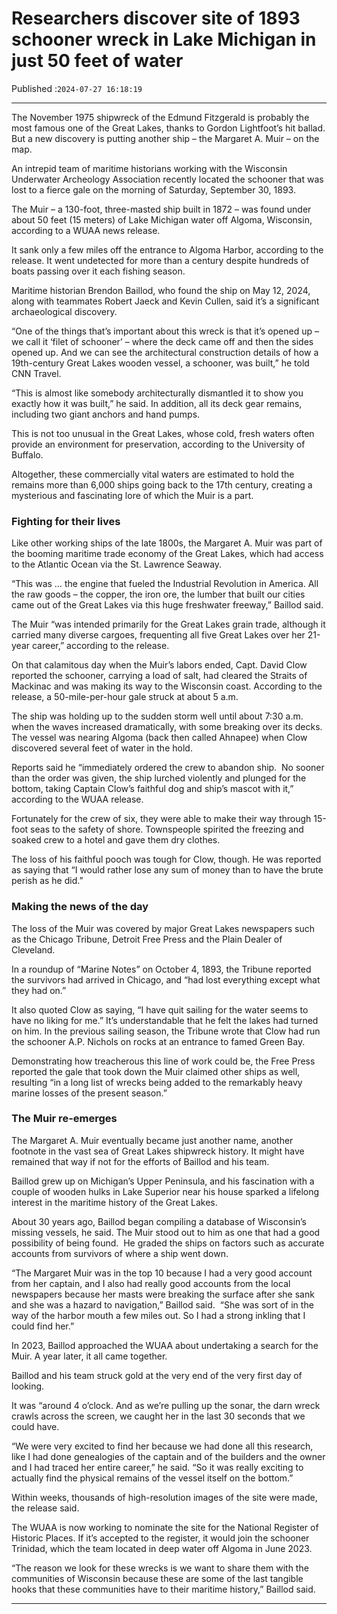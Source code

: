 # Researchers discover site of 1893 schooner wreck in Lake Michigan in just 50 feet of water

Published :`2024-07-27 16:18:19`

---

The November 1975 shipwreck of the Edmund Fitzgerald is probably the most famous one of the Great Lakes, thanks to Gordon Lightfoot’s hit ballad. But a new discovery is putting another ship – the Margaret A. Muir – on the map.

An intrepid team of maritime historians working with the Wisconsin Underwater Archeology Association recently located the schooner that was lost to a fierce gale on the morning of Saturday, September 30, 1893.

The Muir – a 130-foot, three-masted ship built in 1872 – was found under about 50 feet (15 meters) of Lake Michigan water off Algoma, Wisconsin, according to a WUAA news release.

It sank only a few miles off the entrance to Algoma Harbor, according to the release. It went undetected for more than a century despite hundreds of boats passing over it each fishing season.

Maritime historian Brendon Baillod, who found the ship on May 12, 2024, along with teammates Robert Jaeck and Kevin Cullen, said it’s a significant archaeological discovery.

“One of the things that’s important about this wreck is that it’s opened up – we call it ‘filet of schooner’ – where the deck came off and then the sides opened up. And we can see the architectural construction details of how a 19th-century Great Lakes wooden vessel, a schooner, was built,” he told CNN Travel.

“This is almost like somebody architecturally dismantled it to show you exactly how it was built,” he said. In addition, all its deck gear remains, including two giant anchors and hand pumps.

This is not too unusual in the Great Lakes, whose cold, fresh waters often provide an environment for preservation, according to the University of Buffalo.

Altogether, these commercially vital waters are estimated to hold the remains more than 6,000 ships going back to the 17th century, creating a mysterious and fascinating lore of which the Muir is a part.

### Fighting for their lives

Like other working ships of the late 1800s, the Margaret A. Muir was part of the booming maritime trade economy of the Great Lakes, which had access to the Atlantic Ocean via the St. Lawrence Seaway.

“This was … the engine that fueled the Industrial Revolution in America. All the raw goods – the copper, the iron ore, the lumber that built our cities came out of the Great Lakes via this huge freshwater freeway,” Baillod said.

The Muir “was intended primarily for the Great Lakes grain trade, although it carried many diverse cargoes, frequenting all five Great Lakes over her 21-year career,” according to the release.

On that calamitous day when the Muir’s labors ended, Capt. David Clow reported the schooner, carrying a load of salt, had cleared the Straits of Mackinac and was making its way to the Wisconsin coast. According to the release, a 50-mile-per-hour gale struck at about 5 a.m.

The ship was holding up to the sudden storm well until about 7:30 a.m. when the waves increased dramatically, with some breaking over its decks.  The vessel was nearing Algoma (back then called Ahnapee) when Clow discovered several feet of water in the hold.

Reports said he “immediately ordered the crew to abandon ship.  No sooner than the order was given, the ship lurched violently and plunged for the bottom, taking Captain Clow’s faithful dog and ship’s mascot with it,” according to the WUAA release.

Fortunately for the crew of six, they were able to make their way through 15-foot seas to the safety of shore. Townspeople spirited the freezing and soaked crew to a hotel and gave them dry clothes.

The loss of his faithful pooch was tough for Clow, though. He was reported as saying that “I would rather lose any sum of money than to have the brute perish as he did.”

### Making the news of the day

The loss of the Muir was covered by major Great Lakes newspapers such as the Chicago Tribune, Detroit Free Press and the Plain Dealer of Cleveland.

In a roundup of “Marine Notes” on October 4, 1893, the Tribune reported the survivors had arrived in Chicago, and “had lost everything except what they had on.”

It also quoted Clow as saying, “I have quit sailing for the water seems to have no liking for me.” It’s understandable that he felt the lakes had turned on him. In the previous sailing season, the Tribune wrote that Clow had run the schooner A.P. Nichols on rocks at an entrance to famed Green Bay.

Demonstrating how treacherous this line of work could be, the Free Press reported the gale that took down the Muir claimed other ships as well, resulting “in a long list of wrecks being added to the remarkably heavy marine losses of the present season.”

### The Muir re-emerges

The Margaret A. Muir eventually became just another name, another footnote in the vast sea of Great Lakes shipwreck history. It might have remained that way if not for the efforts of Baillod and his team.

Baillod grew up on Michigan’s Upper Peninsula, and his fascination with a couple of wooden hulks in Lake Superior near his house sparked a lifelong interest in the maritime history of the Great Lakes.

About 30 years ago, Baillod began compiling a database of Wisconsin’s missing vessels, he said. The Muir stood out to him as one that had a good possibility of being found.  He graded the ships on factors such as accurate accounts from survivors of where a ship went down.

“The Margaret Muir was in the top 10 because I had a very good account from her captain, and I also had really good accounts from the local newspapers because her masts were breaking the surface after she sank and she was a hazard to navigation,” Baillod said.  “She was sort of in the way of the harbor mouth a few miles out. So I had a strong inkling that I could find her.”

In 2023, Baillod approached the WUAA about undertaking a search for the Muir. A year later, it all came together.

Baillod and his team struck gold at the very end of the very first day of looking.

It was “around 4 o’clock. And as we’re pulling up the sonar, the darn wreck crawls across the screen, we caught her in the last 30 seconds that we could have.

“We were very excited to find her because we had done all this research, like I had done genealogies of the captain and of the builders and the owner and I had traced her entire career,” he said. “So it was really exciting to actually find the physical remains of the vessel itself on the bottom.”

Within weeks, thousands of high-resolution images of the site were made, the release said.

The WUAA is now working to nominate the site for the National Register of Historic Places. If it’s accepted to the register, it would join the schooner Trinidad, which the team located in deep water off Algoma in June 2023.

“The reason we look for these wrecks is we want to share them with the communities of Wisconsin because these are some of the last tangible hooks that these communities have to their maritime history,” Baillod said.

---

